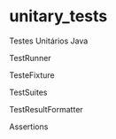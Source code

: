 # unitary_tests
Testes Unitários Java

TestRunner

TesteFixture

TestSuites

TestResultFormatter

Assertions
